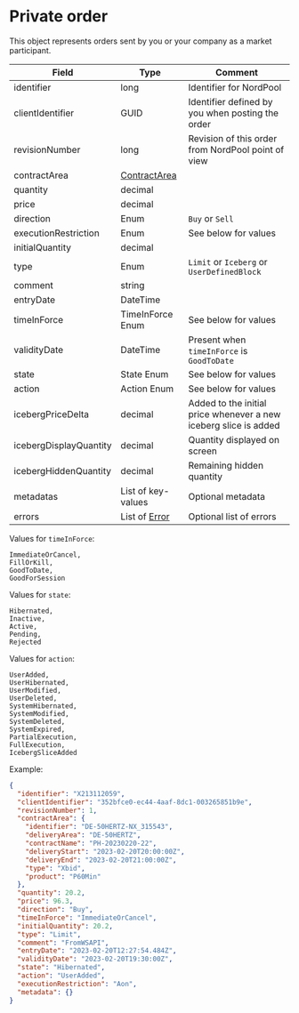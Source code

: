 ﻿# Private order

This object represents orders sent by you or your company as a market participant.

| Field                  | Type                            | Comment                                                          |
|------------------------|---------------------------------|------------------------------------------------------------------|
| identifier             | long                            | Identifier for NordPool                                          |
| clientIdentifier       | GUID                            | Identifier defined by you when posting the order                 |
| revisionNumber         | long                            | Revision of this order from NordPool point of view               |
| contractArea           | [ContractArea](contractarea.md) |                                                                  |
| quantity               | decimal                         |                                                                  |
| price                  | decimal                         |                                                                  |
| direction              | Enum                            | `Buy` or `Sell`                                                  |
| executionRestriction   | Enum                            | See below for values                                             |
| initialQuantity        | decimal                         |                                                                  |
| type                   | Enum                            | `Limit` or `Iceberg` or `UserDefinedBlock`                       |
| comment                | string                          |                                                                  |
| entryDate              | DateTime                        |                                                                  |
| timeInForce            | TimeInForce Enum                | See below for values                                             |
| validityDate           | DateTime                        | Present when `timeInForce` is `GoodToDate`                       |
| state                  | State Enum                      | See below for values                                             |
| action                 | Action Enum                     | See below for values                                             |
| icebergPriceDelta      | decimal                         | Added to the initial price whenever a new iceberg slice is added |
| icebergDisplayQuantity | decimal                         | Quantity displayed on screen                                     |
| icebergHiddenQuantity  | decimal                         | Remaining hidden quantity                                        |
| metadatas              | List of key-values              | Optional metadata                                                |
| errors                 | List of [Error](ordererror.md)  | Optional list of errors                                          |

Values for `timeInForce`:
```
ImmediateOrCancel,
FillOrKill,
GoodToDate,
GoodForSession
```

Values for `state`:
```
Hibernated,
Inactive,
Active,
Pending,
Rejected
```

Values for `action`:
```
UserAdded,
UserHibernated,
UserModified,
UserDeleted,
SystemHibernated,
SystemModified,
SystemDeleted,
SystemExpired,
PartialExecution,
FullExecution,
IcebergSliceAdded
```

Example:
```json
{
  "identifier": "X213112059",
  "clientIdentifier": "352bfce0-ec44-4aaf-8dc1-003265851b9e",
  "revisionNumber": 1,
  "contractArea": {
    "identifier": "DE-50HERTZ-NX_315543",
    "deliveryArea": "DE-50HERTZ",
    "contractName": "PH-20230220-22",
    "deliveryStart": "2023-02-20T20:00:00Z",
    "deliveryEnd": "2023-02-20T21:00:00Z",
    "type": "Xbid",
    "product": "P60Min"
  },
  "quantity": 20.2,
  "price": 96.3,
  "direction": "Buy",
  "timeInForce": "ImmediateOrCancel",
  "initialQuantity": 20.2,
  "type": "Limit",
  "comment": "FromWSAPI",
  "entryDate": "2023-02-20T12:27:54.484Z",
  "validityDate": "2023-02-20T19:30:00Z",
  "state": "Hibernated",
  "action": "UserAdded",
  "executionRestriction": "Aon",
  "metadata": {}
}
```
